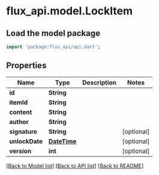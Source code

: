 # flux_api.model.LockItem

## Load the model package
```dart
import 'package:flux_api/api.dart';
```

## Properties
Name | Type | Description | Notes
------------ | ------------- | ------------- | -------------
**id** | **String** |  | 
**itemId** | **String** |  | 
**content** | **String** |  | 
**author** | **String** |  | 
**signature** | **String** |  | [optional] 
**unlockDate** | [**DateTime**](DateTime.md) |  | [optional] 
**version** | **int** |  | [optional] 

[[Back to Model list]](../README.md#documentation-for-models) [[Back to API list]](../README.md#documentation-for-api-endpoints) [[Back to README]](../README.md)


